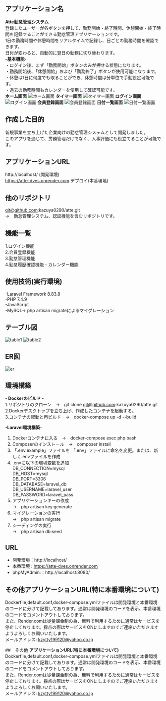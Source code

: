 ## アプリケーション名
<b>Atte勤怠管理システム</b><br>
登録したユーザーが各ボタンを押して、勤務開始・終了時間、休憩開始・終了時間を記録することができる勤怠管理アプリケーションです。<br> 
1日の勤務時間や休憩時間をリアルタイムで記録し、日ごとの勤務時間を確認できます。<br> 
日付が変わると、自動的に翌日の勤務に切り替わります。<br>
<b>-基本機能-</b><br>
・ログイン後、まず「勤務開始」ボタンのみが押せる状態になります。<br>
・勤務開始後、「休憩開始」および「勤務終了」ボタンが使用可能になります。<br>
・休憩は1日に何度でも取ることができ、休憩時間は分単位で手動設定可能です。<br>
・過去の勤務時間もカレンダーを使用して確認可能です。<br>
                            <b>ホーム画面</b>
![ホーム画面](https://github.com/user-attachments/assets/e6f2e042-9e6f-4394-93b7-072780848120)
                           <b>タイマー画面</b>
![タイマー画面](https://github.com/user-attachments/assets/9adff991-07b2-4e72-ad24-ccbb79c12c31)
                           <b>ログイン画面</b>
![ログイン画面](https://github.com/user-attachments/assets/c0c4911a-7209-4fb4-a780-a020dee84018)
                            <b>会員登録画面</b>
![会員登録画面](https://github.com/user-attachments/assets/53d94cc5-247f-4bdc-8462-2aed207b5fa0)
                             <b>日付一覧画面</b>
![日付一覧画面](https://github.com/user-attachments/assets/172e7ad9-9ecf-4be0-aea1-4acbdae60901)

## 作成した目的
新規事業を立ち上げた企業向けの勤怠管理システムとして開発しました。<br> 
このアプリを通じて、労務管理だけでなく、人事評価にも役立てることが可能です。
## アプリケーションURL
http://localhost/ (開発環境)<br>
https://atte-dves.onrender.com デプロイ(本番環境)
## 他のリポジトリ
git@github.com:kazuya0290/atte.git<br>
→　勤怠管理システム、認証機能を含むリポジトリです。
## 機能一覧
1.ログイン機能<br>
2.会員登録機能<br>
3.勤怠管理機能<br>
4.勤怠履歴確認機能・カレンダー機能

## 使用技術(実行環境)
-Laravel Framework 8.83.8<br>
-PHP 7.4.9<br>
-JavaScript<br>
-MySQL-> php artisan migrateによるマイグレーション<br>

## テーブル図
![table1](https://github.com/user-attachments/assets/a9d8c3e6-77d3-4504-8ac4-cbb6d1c3ff02)
![table2](https://github.com/user-attachments/assets/0375fae1-8006-4ab4-a15a-ced044115662)

## ER図
![er](https://github.com/user-attachments/assets/da08138a-d038-43ab-92a2-b9da91643e6a)

## 環境構築
<b>- Dockerのビルド -</b><br>
1.リポジトリのクローン　→　git clone git@github.com:kazuya0290/atte.git<br>
2.Dockerデスクトップを立ち上げ、作成したコンテナを起動する。<br>
3.コンテナの起動と再ビルド　→　docker-compose up -d --build

  <b>-Laravel環境構築-</b>
1. Dockerコンテナに入る　→　docker-compose exec php bash
2. Composerのインストール　→　composer install
3. 「.env.example」ファイルを 「.env」ファイルに命名を変更。または、新しく.envファイルを作成
4. .envに以下の環境変数を追加<br>
DB_CONNECTION=mysql<br>
DB_HOST=mysql<br>
DB_PORT=3306<br>
DB_DATABASE=laravel_db<br>
DB_USERNAME=laravel_user<br>
DB_PASSWORD=laravel_pass<br>
5. アプリケーションキーの作成<br>
→　php artisan key:generate<br>
6. マイグレーションの実行<br>
→　php artisan migrate<br>
7. シーディングの実行<br>
→　php artisan db:seed

## URL
- 開発環境：http://localhost/ <br>
- 本番環境 : https://atte-dves.onrender.com <br>
- phpMyAdmin:：http://localhost:8080/

## その他<b>アプリケーションURL(特に本番環境について)</b>
Dockerfile,default.conf,docker-compose.ymlファイルは開発環境と本番環境のコードに分けて記載してあります。通常は開発環境のコードを表示、本番環境のコードをコメントアウトしております。<br>また、Render.comは従量課金制の為、無料で利用するために通常はサービスを停止しております。採点の際はサービスをONにしますのでご連絡いただきますようよろしくお願いいたします。<br>
メールアドレス: kzytty199120@yahoo.co.jp

##　その他 <b>アプリケーションURL(特に本番環境について)</b>
Dockerfile,default.conf,docker-compose.ymlファイルは開発環境と本番環境のコードに分けて記載してあります。通常は開発環境のコードを表示、本番環境のコードをコメントアウトしております。<br>また、Render.comは従量課金制の為、無料で利用するために通常はサービスを停止しております。採点の際はサービスをONにしますのでご連絡いただきますようよろしくお願いいたします。<br>
メールアドレス: kzytty199120@yahoo.co.jp
